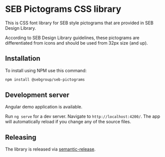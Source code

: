 # SEB Pictograms CSS library

This is CSS font library for SEB style pictograms that are provided in SEB Design Library.

According to SEB Design Library guidelines, these pictograms are differentiated from icons and should be used from 32px size (and up).

## Installation

To install using NPM use this command:

```bash
npm install @sebgroup/seb-pictograms
```

## Development server

Angular demo application is available.

Run `ng serve` for a dev server. Navigate to `http://localhost:4200/`. The app will automatically reload if you change any of the source files.

## Releasing

The library is released via [semantic-release](https://www.npmjs.com/package/semantic-release).
